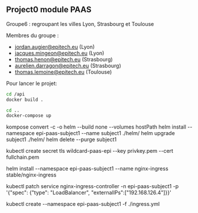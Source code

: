## Project0 module PAAS

Groupe6 : regroupant les villes Lyon, Strasbourg et Toulouse

Membres du groupe :

- jordan.augier@epitech.eu (Lyon)
- jacques.mingeon@epitech.eu (Lyon)
- thomas.henon@epitech.eu (Strasbourg)
- aurelien.darragon@epitech.eu (Strasbourg)
- thomas.lemoine@epitech.eu (Toulouse)


Pour lancer le projet:

```bash
cd /api
docker build .

cd ..
docker-compose up
```

kompose convert -c -o helm --build none --volumes hostPath
helm install --namespace epi-paas-subject1 --name subject1 ./helm/
helm upgrade subject1 ./helm/
helm delete --purge subject1

kubectl create secret tls wildcard-paas-epi --key privkey.pem --cert fullchain.pem

helm install --namespace epi-paas-subject1 --name nginx-ingress stable/nginx-ingress

kubectl patch service nginx-ingress-controller -n epi-paas-subject1 -p '{"spec": {"type": "LoadBalancer", "externalIPs":["192.168.126.4"]}}'

kubectl create  --namespace epi-paas-subject1 -f ./ingress.yml
